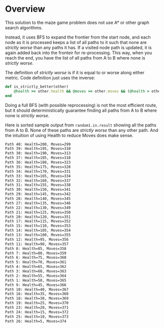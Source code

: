 # Overview

This solution to the maze game problem does not use A* or other graph search algorithms.

Instead, it uses BFS to expand the frontier from the start node, and each node as it is processed keeps a list of all paths to it such that none are _strictly worse_ than any paths it has. If a visited node path is updated, it is again added back into the fronteir for re-processing. This way, when you reach the end, you have the list of all paths from A to B where none is _strictly worse_.

The definition of _strictly worse_ is if it is equal to or worse along either metric. Code definition just uses the inverse:

```rb
def is_strictly_better(other)
	@health >= other.health && @moves >= other.moves && (@health > other.health || @moves > other.moves)
end
```

Doing a full BFS (with possible reprocessing) is not the most efficient route, but it should deterministically guarantee finding all paths from A to B where none is _strictly worse_.

Here is sorted sample output from `random1.in.result` showing all the paths from A to B. None of these paths are _strictly worse_ than any other path. And the intuition of using Health to reduce Moves does make sense.

```sh
Path 40: Health=200, Moves=299
Path 39: Health=195, Moves=310
Path 38: Health=190, Moves=313
Path 37: Health=185, Moves=318
Path 36: Health=180, Moves=323
Path 35: Health=175, Moves=328
Path 34: Health=170, Moves=331
Path 33: Health=165, Moves=334
Path 32: Health=160, Moves=337
Path 31: Health=155, Moves=338
Path 30: Health=150, Moves=341
Path 29: Health=145, Moves=342
Path 28: Health=140, Moves=345
Path 27: Health=135, Moves=346
Path 22: Health=130, Moves=349
Path 21: Health=125, Moves=350
Path 20: Health=120, Moves=351
Path 17: Health=115, Moves=352
Path 15: Health=110, Moves=353
Path 14: Health=105, Moves=354
Path 13: Health=100, Moves=355
Path 12: Health=95, Moves=356
Path 11: Health=90, Moves=357
Path 8: Health=85, Moves=358
Path 7: Health=80, Moves=359
Path 6: Health=75, Moves=360
Path 5: Health=70, Moves=361
Path 4: Health=65, Moves=362
Path 3: Health=60, Moves=363
Path 2: Health=55, Moves=364
Path 1: Health=50, Moves=365
Path 9: Health=45, Moves=366
Path 10: Health=40, Moves=367
Path 16: Health=35, Moves=368
Path 18: Health=30, Moves=369
Path 19: Health=25, Moves=370
Path 23: Health=20, Moves=371
Path 24: Health=15, Moves=372
Path 25: Health=10, Moves=373
Path 26: Health=5, Moves=374
```
